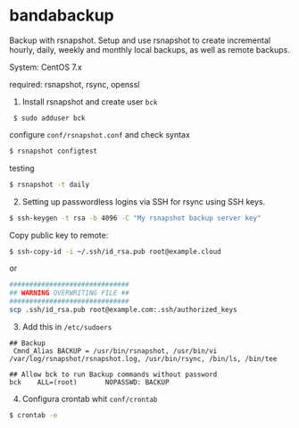 # bandabackup
Backup with rsnapshot.
Setup and use rsnapshot to create incremental hourly, daily, weekly and monthly local backups, as well as remote backups.

System: CentOS 7.x

required: rsnapshot, rsync, openssl

1. Install rsnapshot and create user `bck`
```terminal
 $ sudo adduser bck
```
configure `conf/rsnapshot.conf` and check syntax
```bash
$ rsnapshot configtest
```
testing
```bash
$ rsnapshot -t daily
```
2. Setting up passwordless logins via SSH for rsync using SSH keys.
```bash
$ ssh-keygen -t rsa -b 4096 -C "My rsnapshot backup server key" 
```
Copy public key to remote:
```bash
$ ssh-copy-id -i ~/.ssh/id_rsa.pub root@example.cloud
```
or 
```bash
##############################
## WARNING OVERWRITING FILE ##
##############################
scp .ssh/id_rsa.pub root@example.com:.ssh/authorized_keys
```
3. Add this in `/etc/sudoers`
```terminal
## Backup
 Cmnd_Alias BACKUP = /usr/bin/rsnapshot, /usr/bin/vi /var/log/rsnapshot/rsnapshot.log, /usr/bin/rsync, /bin/ls, /bin/tee

## Allow bck to run Backup commands without password
bck    ALL=(root)       NOPASSWD: BACKUP
```
4. Configura crontab whit `conf/crontab`
```bash
$ crontab -e
```
